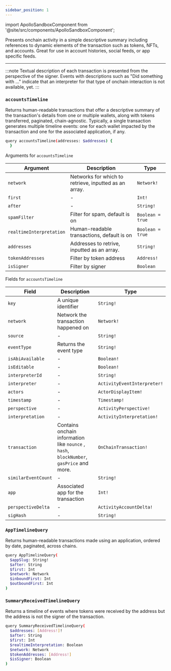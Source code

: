 ```yaml
---
sidebar_position: 1
---
```

import ApolloSandboxComponent from '@site/src/components/ApolloSandboxComponent';


Presents onchain activity in a simple descriptive summary including references to dynamic elements of the transaction such as tokens, NFTs, and accounts. Great for use in account histories, social feeds, or app specific feeds.

---

:::note
Textual description of each transaction is presented from the perspective of the signer. Events with descriptions such as "Did something with …" indicate that an interpreter for that type of onchain interaction is not available, yet.
:::

### `accountsTimeline`

Returns human-readable transactions that offer a descriptive summary of the transaction's details from one or multiple wallets, along with tokens transferred, paginated, chain-agnostic. Typically, a single transaction generates multiple timeline events: one for each wallet impacted by the transaction and one for the associated application, if any.

```sh
query accountsTimeline(addresses: $addresses) {
  }
```

<ApolloSandboxComponent />

Arguments for `accountsTimeline`

| Argument      | Description | Type |
| ----------- | ----------- | ----------- |
| `network`      | Networks for which to retrieve, inputted as an array.    | `Network!`        | 
| `first`      | -      | `Int!`        | 
| `after`      | -      | `String!`        | 
| `spamFilter`      | Filter for spam, default is on      | `Boolean = true`        | 
| `realtimeInterpretation`      | Human-readable transactions, default is on       | `Boolean = true`        | 
| `addresses`      | Addresses to retrive, inputted as an array.   | `String!`        | 
| `tokenAddresses`      | Filter by token address        | `Address!`        | 
| `isSigner`      | Filter by signer        | `Boolean`        | 

Fields for `accountsTimeline`

| Field      | Description | Type |
| ----------- | ----------- | ----------- |
| `key`      | A unique identifier       | `String!`       |
| `network`      | Network the transaction happened on     | `Network!`       |
| `source`      | -       | `String!`       |
| `eventType`      | Returns the event type       | `String!`       |
| `isAbiAvailable`      | -       | `Boolean!`       |
| `isEditable`      | -       | `Boolean!`       |
| `interpreterId`      | -      | `String!`       |
| `interpreter`      | -      | `ActivityEventInterpreter!`       |
| `actors`      | -       | `ActorDisplayItem!`       |
| `timestamp`      | -       | `Timestamp!`       |
| `perspective`      | -       | `ActivityPerspective!`       |
| `interpretation`      | -      | `ActivityInterpretation!`       |
| `transaction`      | Contains onchain information like `nounce` , `hash`, `blockNumber`, `gasPrice` and more.       | `OnChainTransaction!`       |
| `similarEventCount`      | -       | `String!`       |
| `app`      | Associated app for the transaction     | `Int!`       |
| `perspectiveDelta`      | -       | `ActivityAccountDelta!`       |
| `sigHash`      | -       | `String!`       |


### `AppTimelineQuery`

Returns human-readable transactions made using an application, ordered by date, paginated, across chains.


```sh
query AppTimelineQuery(
  $appSlug: String!
  $after: String
  $first: Int
  $network: Network
  $inboundFirst: Int
  $outboundFirst: Int
)
```


### `SummaryReceivedTimelineQuery`

Returns a timeline of events where tokens were received by the address but the address is not the signer of the transaction.

```sh
query SummaryReceivedTimelineQuery(
  $addresses: [Address!]!
  $after: String
  $first: Int
  $realtimeInterpretation: Boolean
  $network: Network
  $tokenAddresses: [Address!]
  $isSigner: Boolean
) 
```